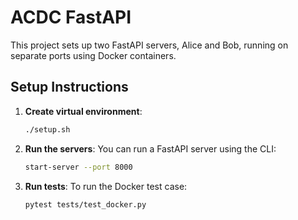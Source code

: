 # ACDC FastAPI

This project sets up two FastAPI servers, Alice and Bob, running on separate ports using Docker containers.

## Setup Instructions

1. **Create virtual environment**:
   ```bash
   ./setup.sh
   ```

2. **Run the servers**:
   You can run a FastAPI server using the CLI:
   ```bash
   start-server --port 8000
   ```

3. **Run tests**:
   To run the Docker test case:
   ```bash
   pytest tests/test_docker.py
   ```
